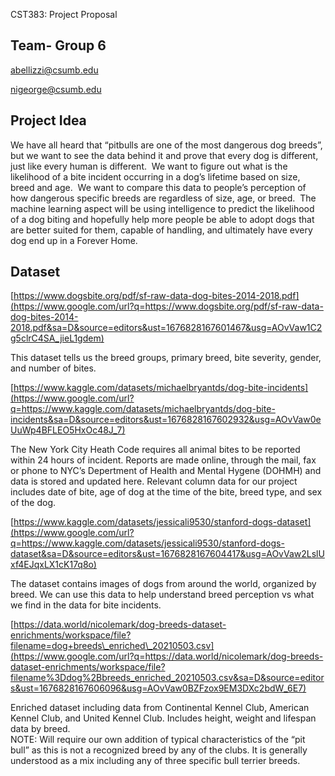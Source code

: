 CST383: Project Proposal

Team- Group 6
-------------

[abellizzi@csumb.edu](mailto:abellizzi@csumb.edu)

[nigeorge@csumb.edu](mailto:nigeorge@csumb.edu)

Project Idea
------------

We have all heard that “pitbulls are one of the most dangerous dog breeds”, but we want to see the data behind it and prove that every dog is different, just like every human is different.  We want to figure out what is the likelihood of a bite incident occurring in a dog’s lifetime based on size, breed and age.  We want to compare this data to people’s perception of how dangerous specific breeds are regardless of size, age, or breed.  The machine learning aspect will be using intelligence to predict the likelihood of a dog biting and hopefully help more people be able to adopt dogs that are better suited for them, capable of handling, and ultimately have every dog end up in a Forever Home.

Dataset
-------

[https://www.dogsbite.org/pdf/sf-raw-data-dog-bites-2014-2018.pdf](https://www.google.com/url?q=https://www.dogsbite.org/pdf/sf-raw-data-dog-bites-2014-2018.pdf&sa=D&source=editors&ust=1676828167601467&usg=AOvVaw1C2g5clrC4SA_jieL1gdem)

This dataset tells us the breed groups, primary breed, bite severity, gender, and number of bites.  

[https://www.kaggle.com/datasets/michaelbryantds/dog-bite-incidents](https://www.google.com/url?q=https://www.kaggle.com/datasets/michaelbryantds/dog-bite-incidents&sa=D&source=editors&ust=1676828167602932&usg=AOvVaw0eUuWp4BFLEO5HxOc48J_7)

The New York City Heath Code requires all animal bites to be reported within 24 hours of incident. Reports are made online, through the mail, fax or phone to NYC’s Depertment of Health and Mental Hygene (DOHMH) and data is stored and updated here. Relevant column data for our project includes date of bite, age of dog at the time of the bite, breed type, and sex of the dog.

[https://www.kaggle.com/datasets/jessicali9530/stanford-dogs-dataset](https://www.google.com/url?q=https://www.kaggle.com/datasets/jessicali9530/stanford-dogs-dataset&sa=D&source=editors&ust=1676828167604417&usg=AOvVaw2LslUxf4EJqxLX1cK17q8o)

The dataset contains images of dogs from around the world, organized by breed. We can use this data to help understand breed perception vs what we find in the data for bite incidents.

[https://data.world/nicolemark/dog-breeds-dataset-enrichments/workspace/file?filename=dog+breeds\_enriched\_20210503.csv](https://www.google.com/url?q=https://data.world/nicolemark/dog-breeds-dataset-enrichments/workspace/file?filename%3Ddog%2Bbreeds_enriched_20210503.csv&sa=D&source=editors&ust=1676828167606096&usg=AOvVaw0BZFzox9EM3DXc2bdW_6E7)

Enriched dataset including data from Continental Kennel Club, American Kennel Club, and United Kennel Club. Includes height, weight and lifespan data by breed.  
NOTE: Will require our own addition of typical characteristics of the “pit bull” as this is not a recognized breed by any of the clubs. It is generally understood as a mix including any of three specific bull terrier breeds.
